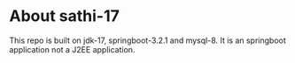 # About sathi-17
This repo is built on jdk-17, springboot-3.2.1 and mysql-8. It is an springboot application not a J2EE application.
